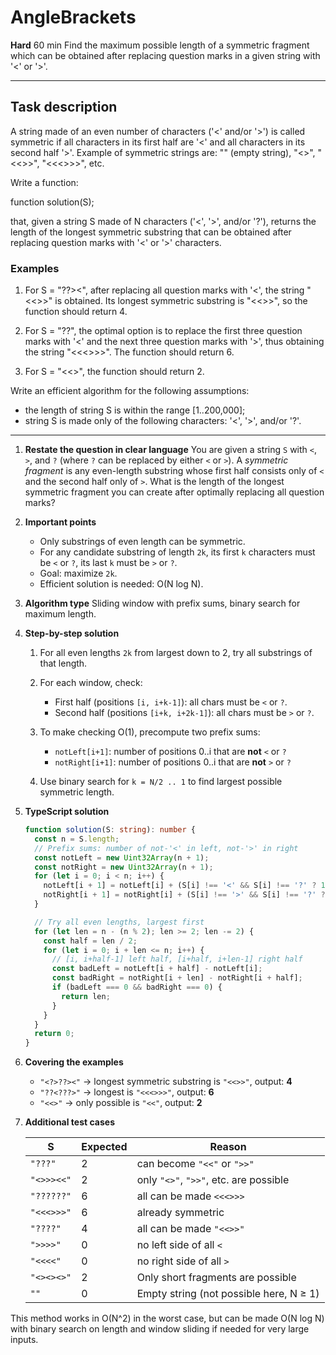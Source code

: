 # AngleBrackets

**Hard**
60 min
Find the maximum possible length of a symmetric fragment which can be obtained after replacing question marks in a given string with '<' or '>'.

---

## Task description

A string made of an even number of characters ('<' and/or '>') is called symmetric if all characters in its first half are '<' and all characters in its second half '>'. Example of symmetric strings are: "" (empty string), "<>", "<<>>", "<<<>>>", etc.

Write a function:

function solution(S);

that, given a string S made of N characters ('<', '>', and/or '?'), returns the length of the longest symmetric substring that can be obtained after replacing question marks with '<' or '>' characters.

### Examples

1. For S = "<?>??><", after replacing all question marks with '<', the string "<<>>" is obtained. Its longest symmetric substring is "<<>>", so the function should return 4.

2. For S = "??<???>", the optimal option is to replace the first three question marks with '<' and the next three question marks with '>', thus obtaining the string "<<<>>>". The function should return 6.

3. For S = "<<>", the function should return 2.

Write an efficient algorithm for the following assumptions:

* the length of string S is within the range \[1..200,000];
* string S is made only of the following characters: '<', '>', and/or '?'.

---

1. **Restate the question in clear language**
   You are given a string `S` with `<`, `>`, and `?` (where `?` can be replaced by either `<` or `>`).
   A *symmetric fragment* is any even-length substring whose first half consists only of `<` and the second half only of `>`.
   What is the length of the longest symmetric fragment you can create after optimally replacing all question marks?

2. **Important points**

   * Only substrings of even length can be symmetric.
   * For any candidate substring of length `2k`, its first `k` characters must be `<` or `?`, its last `k` must be `>` or `?`.
   * Goal: maximize `2k`.
   * Efficient solution is needed: O(N log N).

3. **Algorithm type**
   Sliding window with prefix sums, binary search for maximum length.

4. **Step-by-step solution**

   1. For all even lengths `2k` from largest down to 2, try all substrings of that length.
   2. For each window, check:

      * First half (positions `[i, i+k-1]`): all chars must be `<` or `?`.
      * Second half (positions `[i+k, i+2k-1]`): all chars must be `>` or `?`.
   3. To make checking O(1), precompute two prefix sums:

      * `notLeft[i+1]`: number of positions 0..i that are **not** `<` or `?`
      * `notRight[i+1]`: number of positions 0..i that are **not** `>` or `?`
   4. Use binary search for `k = N/2 .. 1` to find largest possible symmetric length.

5. **TypeScript solution**

   ```typescript
   function solution(S: string): number {
     const n = S.length;
     // Prefix sums: number of not-'<' in left, not-'>' in right
     const notLeft = new Uint32Array(n + 1);
     const notRight = new Uint32Array(n + 1);
     for (let i = 0; i < n; i++) {
       notLeft[i + 1] = notLeft[i] + (S[i] !== '<' && S[i] !== '?' ? 1 : 0);
       notRight[i + 1] = notRight[i] + (S[i] !== '>' && S[i] !== '?' ? 1 : 0);
     }

     // Try all even lengths, largest first
     for (let len = n - (n % 2); len >= 2; len -= 2) {
       const half = len / 2;
       for (let i = 0; i + len <= n; i++) {
         // [i, i+half-1] left half, [i+half, i+len-1] right half
         const badLeft = notLeft[i + half] - notLeft[i];
         const badRight = notRight[i + len] - notRight[i + half];
         if (badLeft === 0 && badRight === 0) {
           return len;
         }
       }
     }
     return 0;
   }
   ```

6. **Covering the examples**

   * `"<?>??><"` → longest symmetric substring is `"<<>>"`, output: **4**
   * `"??<???>"` → longest is `"<<<>>>"`, output: **6**
   * `"<<>"` → only possible is `"<<"`, output: **2**

7. **Additional test cases**

   | S          | Expected | Reason                                  |
   | ---------- | -------- | --------------------------------------- |
   | `"???"`    | 2        | can become `"<<"` or `">>"`             |
   | `"<>>><<"` | 2        | only `"<>"`, `">>"`, etc. are possible  |
   | `"??????"` | 6        | all can be made `<<<>>>`                |
   | `"<<<>>>"` | 6        | already symmetric                       |
   | `"????"`   | 4        | all can be made `"<<>>"`                |
   | `">>>>"`   | 0        | no left side of all `<`                 |
   | `"<<<<"`   | 0        | no right side of all `>`                |
   | `"<><><>"` | 2        | Only short fragments are possible       |
   | `""`       | 0        | Empty string (not possible here, N ≥ 1) |

This method works in O(N^2) in the worst case, but can be made O(N log N) with binary search on length and window sliding if needed for very large inputs.
